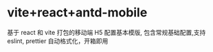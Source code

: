 # vite+react+antd-mobile

基于 react 和 vite 打包的移动端 H5 配置基本模版, 包含常规基础配置,支持 eslint, prettier 自动格式化，开箱即用
